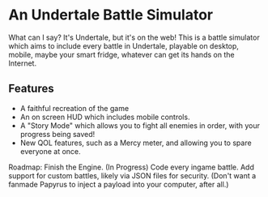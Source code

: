 # An Undertale Battle Simulator

What can I say? It's Undertale, but it's on the web! This is a battle simulator which aims to include every battle in Undertale, playable on desktop, mobile, maybe your smart fridge, whatever can get its hands on the Internet.

## Features
* A faithful recreation of the game
* An on screen HUD which includes mobile controls.
* A "Story Mode" which allows you to fight all enemies in order, with your progress being saved!
* New QOL features, such as a Mercy meter, and allowing you to spare everyone at once.



Roadmap:
Finish the Engine. (In Progress)
Code every ingame battle.
Add support for custom battles, likely via JSON files for security. (Don't want a fanmade Papyrus to inject a payload into your computer, after all.)
